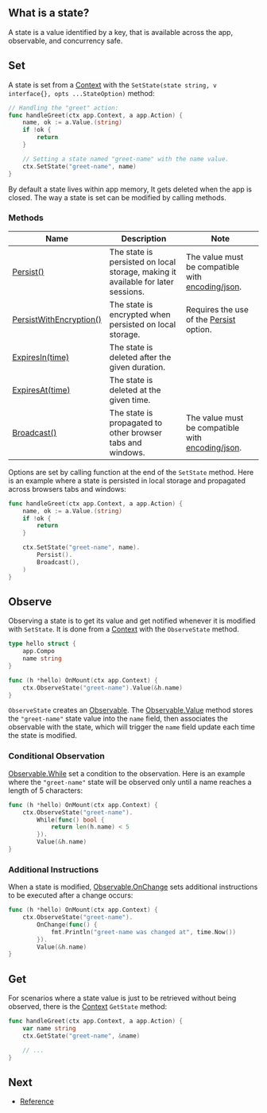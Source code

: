 <!-- wiki:ignore -->

## What is a state?

A state is a value identified by a key, that is available across the app, observable, and concurrency safe.

## Set

A state is set from a [Context](/reference#Context) with the `SetState(state string, v interface{}, opts ...StateOption)` method:

```go
// Handling the "greet" action:
func handleGreet(ctx app.Context, a app.Action) {
	name, ok := a.Value.(string)
	if !ok {
		return
	}

	// Setting a state named "greet-name" with the name value.
	ctx.SetState("greet-name", name)
}
```

By default a state lives within app memory, It gets deleted when the app is closed. The way a state is set can be modified by calling methods.

### Methods

| Name                                                              | Description                                                                      | Note                                                                                 |
| ----------------------------------------------------------------- | -------------------------------------------------------------------------------- | ------------------------------------------------------------------------------------ |
| [Persist()](/reference#State.Persist)                             | The state is persisted on local storage, making it available for later sessions. | The value must be compatible with [encoding/json](https://pkg.go.dev/encoding/json). |
| [PersistWithEncryption()](/reference#State.PersistWithEncryption) | The state is encrypted when persisted on local storage.                          | Requires the use of the [Persist](/reference#Persist) option.                        |
| [ExpiresIn(time)](/reference#State.ExpiresIn)                     | The state is deleted after the given duration.                                   |                                                                                      |
| [ExpiresAt(time)](/reference#State.ExpiresAt)                     | The state is deleted at the given time.                                          |                                                                                      |
| [Broadcast()](/reference#State.Broadcast)                         | The state is propagated to other browser tabs and windows.                       | The value must be compatible with [encoding/json](https://pkg.go.dev/encoding/json). |

Options are set by calling function at the end of the `SetState` method. Here is an example where a state is persisted in local storage and propagated across browsers tabs and windows:

```go
func handleGreet(ctx app.Context, a app.Action) {
	name, ok := a.Value.(string)
	if !ok {
		return
	}

	ctx.SetState("greet-name", name).
		Persist().
		Broadcast(),
	)
}
```

## Observe

Observing a state is to get its value and get notified whenever it is modified with `SetState`. It is done from a [Context](/reference#Context) with the `ObserveState` method.

```go
type hello struct {
	app.Compo
	name string
}

func (h *hello) OnMount(ctx app.Context) {
	ctx.ObserveState("greet-name").Value(&h.name)
}
```

`ObserveState` creates an [Observable](/reference#Observable). The [Observable.Value](/reference#Observable.Value) method stores the `"greet-name"` state value into the `name` field, then associates the observable with the state, which will trigger the `name` field update each time the state is modified.

### Conditional Observation

[Observable.While](/reference#Observable.While) set a condition to the observation. Here is an example where the `"greet-name"` state will be observed only until a name reaches a length of 5 characters:

```go
func (h *hello) OnMount(ctx app.Context) {
	ctx.ObserveState("greet-name").
		While(func() bool {
			return len(h.name) < 5
		}).
		Value(&h.name)
}
```

### Additional Instructions

When a state is modified, [Observable.OnChange](/reference#Observable.OnChange) sets additional instructions to be executed after a change occurs:

```go
func (h *hello) OnMount(ctx app.Context) {
	ctx.ObserveState("greet-name").
		OnChange(func() {
			fmt.Println("greet-name was changed at", time.Now())
		}).
		Value(&h.name)
}
```

## Get

For scenarios where a state value is just to be retrieved without being observed, there is the [Context](/reference#Context) `GetState` method:

```go
func handleGreet(ctx app.Context, a app.Action) {
	var name string
	ctx.GetState("greet-name", &name)

	// ...
}
```

## Next

- [Reference](/reference)

